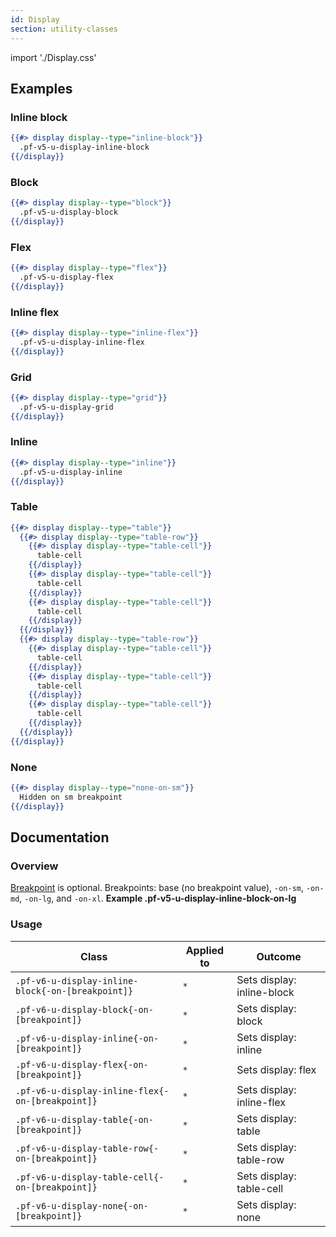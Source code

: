 ```yaml
---
id: Display
section: utility-classes
---
```


import './Display.css'

## Examples
### Inline block
```hbs
{{#> display display--type="inline-block"}}
  .pf-v5-u-display-inline-block
{{/display}}
```

### Block
```hbs
{{#> display display--type="block"}}
  .pf-v5-u-display-block
{{/display}}
```

### Flex
```hbs
{{#> display display--type="flex"}}
  .pf-v5-u-display-flex
{{/display}}
```

### Inline flex
```hbs
{{#> display display--type="inline-flex"}}
  .pf-v5-u-display-inline-flex
{{/display}}
```

### Grid
```hbs
{{#> display display--type="grid"}}
  .pf-v5-u-display-grid
{{/display}}
```

### Inline
```hbs
{{#> display display--type="inline"}}
  .pf-v5-u-display-inline
{{/display}}
```

### Table
```hbs
{{#> display display--type="table"}}
  {{#> display display--type="table-row"}}
    {{#> display display--type="table-cell"}}
      table-cell
    {{/display}}
    {{#> display display--type="table-cell"}}
      table-cell
    {{/display}}
    {{#> display display--type="table-cell"}}
      table-cell
    {{/display}}
  {{/display}}
  {{#> display display--type="table-row"}}
    {{#> display display--type="table-cell"}}
      table-cell
    {{/display}}
    {{#> display display--type="table-cell"}}
      table-cell
    {{/display}}
    {{#> display display--type="table-cell"}}
      table-cell
    {{/display}}
  {{/display}}
{{/display}}
```

### None
```hbs
{{#> display display--type="none-on-sm"}}
  Hidden on sm breakpoint
{{/display}}
```

## Documentation
### Overview
[Breakpoint](/developer-resources/global-css-variables#breakpoint-variables-and-class-suffixes) is optional. Breakpoints: base (no breakpoint value), `-on-sm`, `-on-md`, `-on-lg`, and `-on-xl`. **Example .pf-v5-u-display-inline-block-on-lg**

### Usage
| Class | Applied to | Outcome |
| -- | -- | -- |
| `.pf-v6-u-display-inline-block{-on-[breakpoint]}` | `*` |  Sets display: inline-block |
| `.pf-v6-u-display-block{-on-[breakpoint]}` | `*` |  Sets display: block |
| `.pf-v6-u-display-inline{-on-[breakpoint]}` | `*` |  Sets display: inline |
| `.pf-v6-u-display-flex{-on-[breakpoint]}` | `*` |  Sets display: flex |
| `.pf-v6-u-display-inline-flex{-on-[breakpoint]}` | `*` |  Sets display: inline-flex |
| `.pf-v6-u-display-table{-on-[breakpoint]}` | `*` |  Sets display: table |
| `.pf-v6-u-display-table-row{-on-[breakpoint]}` | `*` |  Sets display: table-row |
| `.pf-v6-u-display-table-cell{-on-[breakpoint]}` | `*` |  Sets display: table-cell |
| `.pf-v6-u-display-none{-on-[breakpoint]}` | `*` |  Sets display: none |
